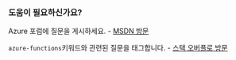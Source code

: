 ### <a name="need-some-help"></a>도움이 필요하신가요?
Azure 포럼에 질문을 게시하세요. - [MSDN 방문](http://go.microsoft.com/fwlink/?LinkId=780719)

`azure-functions`키워드와 관련된 질문을 태그합니다. - [스택 오버플로 방문](http://stackoverflow.com/questions/tagged/azure-functions)



<!--HONumber=Nov16_HO2-->


